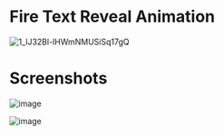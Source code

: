 # Fire Text Reveal Animation

![1_lJ32Bl-lHWmNMUSiSq17gQ](https://user-images.githubusercontent.com/72864817/171863780-16f7afb7-32a5-4547-a427-23c8a8ed0524.png)

# Screenshots

![image](https://user-images.githubusercontent.com/72864817/173193848-806263aa-80e3-425f-8d9b-1e509fe25661.png)

![image](https://user-images.githubusercontent.com/72864817/173193888-c57c8092-b807-4027-8a47-90e30bf91c20.png)

